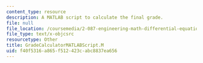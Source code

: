 ```yaml
---
content_type: resource
description: A MATLAB script to calculate the final grade.
file: null
file_location: /coursemedia/2-087-engineering-math-differential-equations-and-linear-algebra-fall-2014/f40f5316a865f512423cabc8837ea656_GradeCalculatorMATLABScript.m
file_type: text/x-objcsrc
resourcetype: Other
title: GradeCalculatorMATLABScript.M
uid: f40f5316-a865-f512-423c-abc8837ea656
---
```

